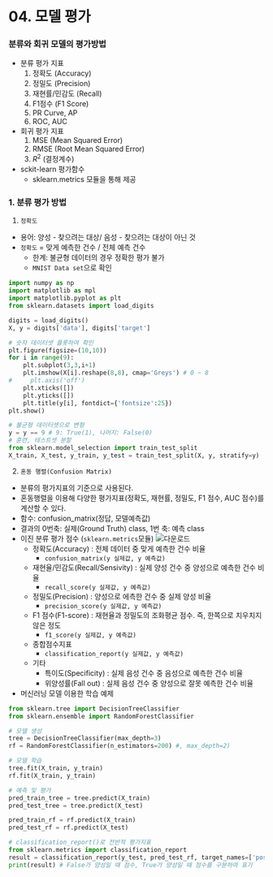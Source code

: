 # 04. 모델 평가

### 분류와 회귀 모델의 평가방법
- 분류 평가 지표
  1. 정확도 (Accuracy)
  2. 정밀도 (Precision)
  3. 재현률/민감도 (Recall)
  4. F1점수 (F1 Score)
  5. PR Curve, AP
  6. ROC, AUC
- 회귀 평가 지표
  1. MSE (Mean Squared Error)
  2. RMSE (Root Mean Squared Error)
  3. $R^2$ (결정계수)
- sckit-learn 평가함수 
  - sklearn.metrics 모듈을 통해 제공


### 1. 분류 평가 방법
1) `정확도`
  - 용어: 양성 - 찾으려는 대상/ 음성 - 찾으려는 대상이 아닌 것
  - `정확도` = 맞게 예측한 건수 / 전체 예측 건수
    - 한계: 불균형 데이터의 경우 정확한 평가 불가
    - `MNIST Data set`으로 확인
  ```python
  import numpy as np
  import matplotlib as mpl
  import matplotlib.pyplot as plt
  from sklearn.datasets import load_digits
  
  digits = load_digits()
  X, y = digits['data'], digits['target']
  
  # 숫자 데이터셋 플롯하여 확인
  plt.figure(figsize=(10,10))
  for i in range(9):
      plt.subplot(3,3,i+1)
      plt.imshow(X[i].reshape(8,8), cmap='Greys') # 0 ~ 8
  #     plt.axis('off')
      plt.xticks([])
      plt.yticks([])
      plt.title(y[i], fontdict={'fontsize':25})
  plt.show()
  
  # 불균형 데이터셋으로 변형
  y = y == 9 # 9: True(1), 나머지: False(0)
  # 훈련, 테스트셋 분할
  from sklearn.model_selection import train_test_split
  X_train, X_test, y_train, y_test = train_test_split(X, y, stratify=y)
  ```
2) `혼동 행렬(Confusion Matrix)`
- 분류의 평가지표의 기준으로 사용된다.
- 혼동행렬을 이용해 다양한 평가지표(정확도, 재현률, 정밀도, F1 점수, AUC 점수)를 계산할 수 있다.
- 함수: confusion_matrix(정답, 모델예측값)
- 결과의 0번축: 실제(Ground Truth) class, 1번 축: 예측 class
- 이진 분류 평가 점수 (`sklearn.metrics`모듈)
  ![다운로드](https://user-images.githubusercontent.com/71580318/112115692-d1a1e680-8bfc-11eb-8c76-e73c168e9f95.png)
  - 정확도(Accuracy) : 전체 데이터 중 맞게 예측한 건수 비율
    - `confusion_matrix(y 실제값, y 예측값)`
  - 재현율/민감도(Recall/Sensivity) : 실제 양성 건수 중 양성으로 예측한 건수 비율
    - `recall_score(y 실제값, y 예측값)`
  - 정밀도(Precision) : 양성으로 에측한 건수 중 실제 양성 비율
    - `precision_score(y 실제값, y 예측값)`
  - F1 점수(F1-score) : 재현율과 정밀도의 조화평균 점수. 즉, 한쪽으로 치우치지 않은 정도
    - `f1_score(y 실제값, y 예측값)`
  - 종합점수지표
    - `classification_report(y 실제값, y 예측값)`
  - 기타
    - 특이도(Specificity) : 실제 음성 건수 중 음성으로 예측한 건수 비율
    - 위양성률(Fall out) : 실제 음성 건수 중 양성으로 잘못 예측한 건수 비율
- 머신러닝 모델 이용한 학습 예제
```python
from sklearn.tree import DecisionTreeClassifier
from sklearn.ensemble import RandomForestClassifier

# 모델 생성
tree = DecisionTreeClassifier(max_depth=3)
rf = RandomForestClassifier(n_estimators=200) #, max_depth=2)

# 모델 학습
tree.fit(X_train, y_train)
rf.fit(X_train, y_train)

# 예측 및 평가
pred_train_tree = tree.predict(X_train)
pred_test_tree = tree.predict(X_test)

pred_train_rf = rf.predict(X_train)
pred_test_rf = rf.predict(X_test)

# classification_report()로 전반적 평가지표 
from sklearn.metrics import classification_report
result = classification_report(y_test, pred_test_rf, target_names=['pos(not 9)', 'pos(9)'])
print(result) # False가 양성일 때 점수, True가 양성일 때 점수를 구분하여 표기
```
